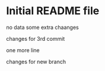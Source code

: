 # Initial README file

no data
some extra chaanges

changes for 3rd commit

one more line

changes for new branch



